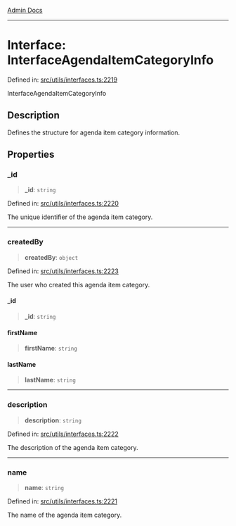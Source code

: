 [Admin Docs](/)

***

# Interface: InterfaceAgendaItemCategoryInfo

Defined in: [src/utils/interfaces.ts:2219](https://github.com/PalisadoesFoundation/talawa-admin/blob/main/src/utils/interfaces.ts#L2219)

InterfaceAgendaItemCategoryInfo

## Description

Defines the structure for agenda item category information.

## Properties

### \_id

> **\_id**: `string`

Defined in: [src/utils/interfaces.ts:2220](https://github.com/PalisadoesFoundation/talawa-admin/blob/main/src/utils/interfaces.ts#L2220)

The unique identifier of the agenda item category.

***

### createdBy

> **createdBy**: `object`

Defined in: [src/utils/interfaces.ts:2223](https://github.com/PalisadoesFoundation/talawa-admin/blob/main/src/utils/interfaces.ts#L2223)

The user who created this agenda item category.

#### \_id

> **\_id**: `string`

#### firstName

> **firstName**: `string`

#### lastName

> **lastName**: `string`

***

### description

> **description**: `string`

Defined in: [src/utils/interfaces.ts:2222](https://github.com/PalisadoesFoundation/talawa-admin/blob/main/src/utils/interfaces.ts#L2222)

The description of the agenda item category.

***

### name

> **name**: `string`

Defined in: [src/utils/interfaces.ts:2221](https://github.com/PalisadoesFoundation/talawa-admin/blob/main/src/utils/interfaces.ts#L2221)

The name of the agenda item category.
